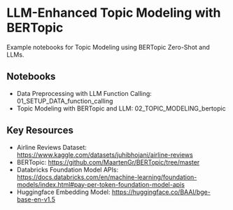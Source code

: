 # LLM-Enhanced Topic Modeling with BERTopic
Example notebooks for Topic Modeling using BERTopic Zero-Shot and LLMs. 

## Notebooks
- Data Preprocessing with LLM Function Calling: 01_SETUP_DATA_function_calling
- Topic Modeling with BERTopic and LLM: 02_TOPIC_MODELING_bertopic
  
## Key Resources
- Airline Reviews Dataset: https://www.kaggle.com/datasets/juhibhojani/airline-reviews  
- BERTopic: https://github.com/MaartenGr/BERTopic/tree/master  
- Databricks Foundation Model APIs: https://docs.databricks.com/en/machine-learning/foundation-models/index.html#pay-per-token-foundation-model-apis  
- Huggingface Embedding Model: https://huggingface.co/BAAI/bge-base-en-v1.5  
